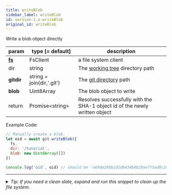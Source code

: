 ```yaml
---
title: writeBlob
sidebar_label: writeBlob
id: version-1.x-writeBlob
original_id: writeBlob
---
```


Write a blob object directly

| param          | type [= default]          | description                                                                |
| -------------- | ------------------------- | -------------------------------------------------------------------------- |
| [**fs**](./fs) | FsClient                  | a file system client                                                       |
| dir            | string                    | The [working tree](dir-vs-gitdir.md) directory path                        |
| **gitdir**     | string = join(dir,'.git') | The [git directory](dir-vs-gitdir.md) path                                 |
| **blob**       | Uint8Array                | The blob object to write                                                   |
| return         | Promise\<string\>         | Resolves successfully with the SHA-1 object id of the newly written object |

Example Code:

```js live
// Manually create a blob.
let oid = await git.writeBlob({
  fs,
  dir: '/tutorial',
  blob: new Uint8Array([])
})

console.log('oid', oid) // should be 'e69de29bb2d1d6434b8b29ae775ad8c2e48c5391'
```


---

<details>
<summary><i>Tip: If you need a clean slate, expand and run this snippet to clean up the file system.</i></summary>

```js live
window.fs = new LightningFS('fs', { wipe: true })
window.pfs = window.fs.promises
console.log('done')
```
</details>

<script>
(function rewriteEditLink() {
  const el = document.querySelector('a.edit-page-link.button');
  if (el) {
    el.href = 'https://github.com/isomorphic-git/isomorphic-git/edit/master/src/api/writeBlob.js';
  }
})();
</script>
